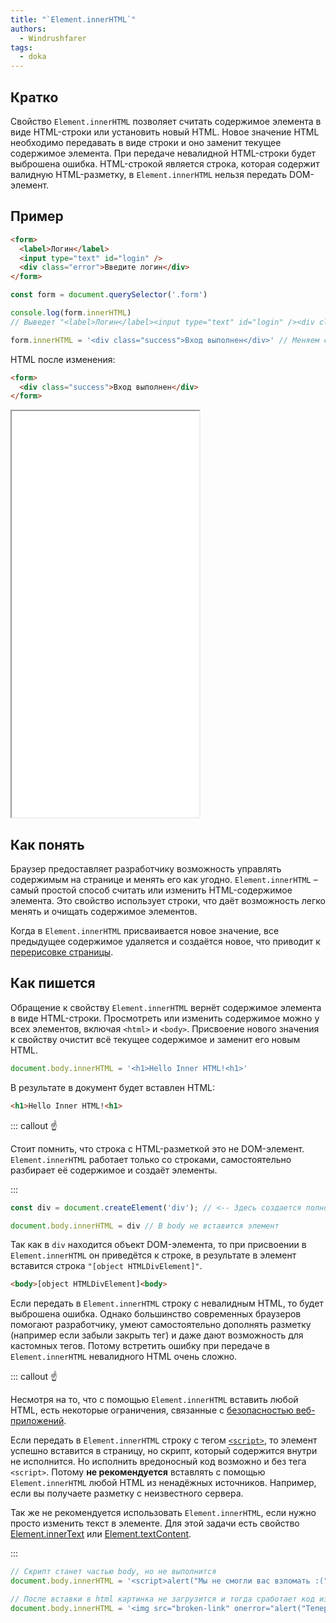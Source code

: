 ```yaml
---
title: "`Element.innerHTML`"
authors:
  - Windrushfarer
tags:
  - doka
---
```


## Кратко

Свойство `Element.innerHTML` позволяет считать содержимое элемента в виде HTML-строки или установить новый HTML. Новое значение HTML необходимо передавать в виде строки и оно заменит текущее содержимое элемента. При передаче невалидной HTML-строки будет выброшена ошибка. HTML-строкой является строка, которая содержит валидную HTML-разметку, в `Element.innerHTML` нельзя передать DOM-элемент.

## Пример
```html
<form>
  <label>Логин</label>
  <input type="text" id="login" />
  <div class="error">Введите логин</div>
</form>
```

```js
const form = document.querySelector('.form')

console.log(form.innerHTML)
// Выведет "<label>Логин</label><input type="text" id="login" /><div class="error">Введите логин</div>"

form.innerHTML = '<div class="success">Вход выполнен</div>' // Меняем содержимое новым html
```

HTML после изменения:
```html
<form>
  <div class="success">Вход выполнен</div>
</form>
```

<iframe title="Element.innerHTML — Element.innerHTML — Дока" src="demos/index/" height="650"></iframe>

## Как понять

Браузер предоставляет разработчику возможность управлять содержимым на странице и менять его как угодно. `Element.innerHTML` – самый простой способ считать или изменить HTML-содержимое элемента. Это свойство использует строки, что даёт возможность легко менять и очищать содержимое элементов.

Когда в `Element.innerHTML` присваивается новое значение, все предыдущее содержимое удаляется и создаётся новое, что приводит к [перерисовке страницы](/js/how-the-browser-creates-pages).

## Как пишется

Обращение к свойству `Element.innerHTML` вернёт содержимое элемента в виде HTML-строки. Просмотреть или изменить содержимое можно у всех элементов, включая `<html>` и `<body>`. Присвоение нового значения к свойству очистит всё текущее содержимое и заменит его новым HTML.

```js
document.body.innerHTML = '<h1>Hello Inner HTML!<h1>'
```

В результате в документ будет вставлен HTML:

```html
<h1>Hello Inner HTML!<h1>
```

::: callout ☝️

Стоит помнить, что строка с HTML-разметкой это не DOM-элемент. `Element.innerHTML` работает только со строками, самостоятельно разбирает её содержимое и создаёт элементы.

:::

```js
const div = document.createElement('div'); // <-- Здесь создается полноценный DOM-элемент

document.body.innerHTML = div // В body не вставится элемент
```

Так как в `div` находится объект DOM-элемента, то при присвоении в `Element.innerHTML` он приведётся к строке, в результате в элемент вставится строка `"[object HTMLDivElement]"`.

```html
<body>[object HTMLDivElement]<body>
```

Если передать в `Element.innerHTML` строку с невалидным HTML, то будет выброшена ошибка. Однако большинство современных браузеров помогают разработчику, умеют самостоятельно дополнять разметку (например если забыли закрыть тег) и даже дают возможность для кастомных тегов. Потому встретить ошибку при передаче в `Element.innerHTML` невалидного HTML очень сложно.

::: callout ☝️

Несмотря на то, что с помощью `Element.innerHTML` вставить любой HTML, есть некоторые ограничения, связанные с [безопасностью веб-приложений](/js/web-security).

Если передать в `Element.innerHTML` строку с тегом [`<script>`](/html/script), то элемент успешно вставится в страницу, но скрипт, который содержится внутри не исполнится. Но исполнить вредоносный код возможно и без тега `<script>`. Потому **не рекомендуется** вставлять с помощью `Element.innerHTML` любой HTML из ненадёжных источников. Например, если вы получаете разметку с неизвестного сервера.

Так же не рекомендуется использовать `Element.innerHTML`, если нужно просто изменить текст в элементе. Для этой задачи есть свойство [Element.innerText](/js/element-innertext) или [Element.textContent](/js/element-textcontent).

:::

```js
// Скрипт станет частью body, но не выполнится
document.body.innerHTML = '<script>alert("Мы не смогли вас взломать :(")</script>'

// После вставки в html картинка не загрузится и тогда сработает код из onerror
document.body.innerHTML = '<img src="broken-link" onerror="alert("Теперь вы точно взломаны!")">'
```
